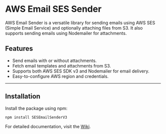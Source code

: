 # AWS Email SES Sender

AWS Email Sender is a versatile library for sending emails using AWS SES (Simple Email Service) and optionally attaching files from S3. It also supports sending emails using Nodemailer for attachments.

## Features

- Send emails with or without attachments.
- Fetch email templates and attachments from S3.
- Supports both AWS SES SDK v3 and Nodemailer for email delivery.
- Easy-to-configure AWS region and credentials.

---

## Installation

Install the package using npm:

```bash
npm install SESEmailSenderV3
```

For detailed documentation, visit the [Wiki](https://github.com/Manickam-venkatachalam/SESEmailSenderV3/wiki).
